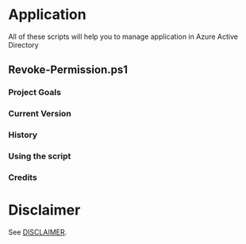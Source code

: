 # Application
All of these scripts will help you to manage application in Azure Active Directory

## Revoke-Permission.ps1
### Project Goals

### Current Version

### History

### Using the script

### Credits

# Disclaimer
See [DISCLAIMER](./DISCLAIMER.md).